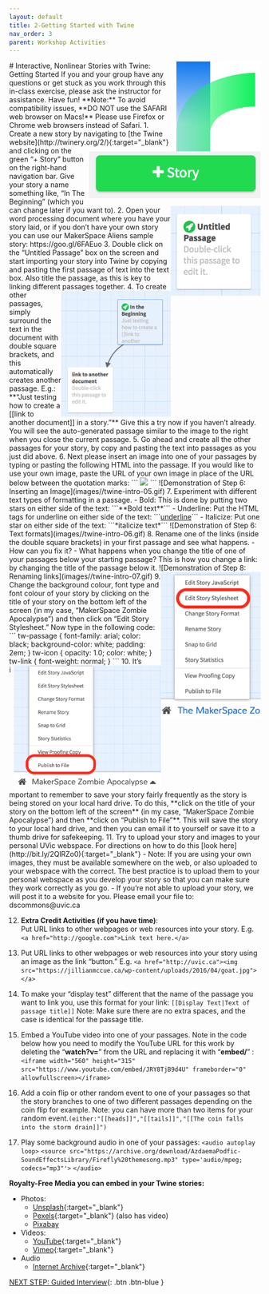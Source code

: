 ```yaml
---
layout: default
title: 2-Getting Started with Twine
nav_order: 3
parent: Workshop Activities
---
```

<img src="images//twine-intro-01.png" style="float:right;width:180px;height:180px;" alt="twine logo"> 
# Interactive, Nonlinear Stories with Twine: Getting Started
If you and your group have any questions or get stuck as you work through this in-class exercise, please ask the instructor for assistance.  Have fun!
**Note:** To avoid compatibility issues, **DO NOT use the SAFARI web browser on Macs!** Please use Firefox or Chrome web browsers instead of Safari.
<img src="images//twine-intro-02.png" style="float:right;height:40;width:100" alt="+Story button"> 
1. Create a new story by navigating to [the Twine website](http://twinery.org/2/){:target="_blank"} and clicking on the green “+ Story” button on the right-hand navigation bar. Give your story a name something like, “In The Beginning” (which you can change later if you want to).
<img src="images//twine-intro-03.png" style="float:right;width:180px;height:180px;" alt="Unintitled Passage box"> 
2. Open your word processing document where you have your story laid, or if you don’t have your own story you can use our MakerSpace Aliens sample story: https://goo.gl/6FAEuo 
3. Double click on the “Untitled Passage” box on the screen and start importing your story into Twine by copying and pasting the first passage of text into the text box. Also title the passage, as this is key to linking different passages together. 
<img src="images//twine-intro-04.png" style="float:right;width:220px" alt="Boxes where text is linking"> 
4. To create other passages, simply surround the text in the document with double square brackets, and this automatically creates another passage. E.g.: **“Just testing how to create a [[link to another document]] in a story.”** Give this a try now if you haven’t already. You will see the auto-generated passage similar to the image to the right when you close the current passage.
5. Go ahead and create all the other passages for your story, by copy and pasting the text into passages as you just did above.
6. Next please insert an image into one of your passages by typing or pasting the following HTML into the passage. If you would like to use your own image, paste the URL of your own image in place of the URL below between the quotation marks: 
```
<img src="https://bit.ly/32DnMcw" width="500">
```
![Demonstration of Step 6: Inserting an Image](images//twine-intro-05.gif)
7. Experiment with different text types of formatting in a passage. 
    - Bold: This is done by putting two stars on either side of the text: ```**Bold text**```
    - Underline: Put the HTML tags for underline on either side of the text: ```<u>underline</u>```
    - Italicize: Put one star on either side of the text: ```*italicize text*```
![Demonstration of Step 6: Text formats](images//twine-intro-06.gif)
8. Rename one of the links (inside the double square brackets) in your first passage and see what happens.  
    - How can you fix it?
    - What happens when you change the title of one of your passages below your starting passage? This is how you change a link: by changing the title of the passage below it.
![Demonstration of Step 8: Renaming links](images//twine-intro-07.gif)
9. <img src="images//twine-intro-08.png" style="float:right;width:200px" alt="Edit Storysheet button"> Change the background colour, font type and font colour of your story by clicking on the title of your story on the bottom left of the screen (in my case, “MakerSpace Zombie Apocalypse”) and then click on “Edit Story Stylesheet.” Now type in the following code: 
```
tw-passage {
	font-family: arial;
  	color: black;
  	background-color: white;
	padding: 2em;
}
tw-icon {
	opacity: 1.0;
  	color: white;
}
tw-link {
	font-weight: normal;
}
```
10. <img src="images//twine-intro-09.png" style="float:right;height:250px" alt="Publish to file button"> It’s important to remember to save your story fairly frequently as the story is being stored on your local hard drive. To do this, **click on the title of your story on the bottom left of the screen** (in my case, “MakerSpace Zombie Apocalypse”) and then **click on “Publish to File”**.  This will save the story to your local hard drive, and then you can email it to yourself or save it to a thumb drive for safekeeping.
11. Try to upload your story and images to your personal UVic webspace. For directions on how to do this [look here](http://bit.ly/2QlRZo0){:target="_blank"}
    - Note: If you are using your own images, they must be available somewhere on the web, or also uploaded to your webspace with the correct. The best practice is to upload them to your personal webspace as you develop your story so that you can make sure they work correctly as you go.
    - If you’re not able to upload your story, we will post it to a website for you. Please email your file to: dscommons@uvic.ca <br>

12. **Extra Credit Activities (if you have time)**:<br> Put URL links to other webpages or web resources into your story. E.g. ```<a href="http://google.com">Link text here.</a>```

13.  Put URL links to other webpages or web resources into your story using an image as the link “button.” E.g. ```<a href="http://uvic.ca"><img src="https://jillianmccue.ca/wp-content/uploads/2016/04/goat.jpg"></a>```

14.  To make your “display test” different that the name of the passage you want to link you, use this format for your link: ```[[Display Text|Text of passage title]]```  Note: Make sure there are no extra spaces, and the case is identical for the passage title. 

15.  Embed a YouTube video into one of your passages. Note in the code below how you need to modify the YouTube URL for this work by deleting the “**watch?v=**” from the URL and replacing it with “**embed/**” :
```<iframe width="560" height="315" src="https://www.youtube.com/embed/JRY8TjB9d4U" frameborder="0" allowfullscreen></iframe>```

16. Add a coin flip or other random event to one of your passages so that the story branches to one of two different passages depending on the coin flip for example. Note: you can have more than two items for your random event.```(either:"[[heads]]","[[tails]]","[[The coin falls into the storm drain]]")```

17. Play some background audio in one of your passages:
```<audio autoplay loop>```
```<source src="https://archive.org/download/AzdaemaPodfic-SoundEffectsLibrary/Firefly%20themesong.mp3" type='audio/mpeg; codecs="mp3"'>```
```</audio>```

**Royalty-Free Media you can embed in your Twine stories:**
- Photos: 
    - [Unsplash](https://unsplash.com/){:target="_blank"}
    - [Pexels](https://www.pexels.com/royalty-free-images/){:target="_blank"} (also has video)
    - [Pixabay](https://pixabay.com/)
- Videos:
    - [YouTube](https://youtube.com){:target="_blank"}
    - [Vimeo](https://vimeo.com){:target="_blank"}
- Audio
  - [Internet Archive](https://archive.org/details/audio){:target="_blank"}

[NEXT STEP: Guided Interview](guided-interview.html){: .btn .btn-blue }
